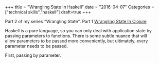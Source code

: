 +++
title = "Wrangling State In Haskell"
date = "2016-04-07"
Categories = ["technical skills","haskell"]
draft=true
+++

Part 2 of my series "Wrangling State". Part 1 [Wrangling State In Clojure](http://deliberate-software.com/clojure-state/)

Haskell is a pure language, so you can only deal with application state by
passing parameters to functions. There is some subtle nuance that will allow
parameters to be passed more conveniently, but ultimately, every parameter needs
to be passed.

First, passing by parameter.

